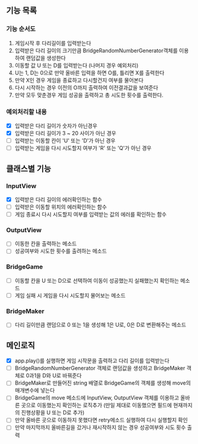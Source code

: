 ## 기능 목록

### 기능 순서도

1. 게임시작 후 다리길이를 입력받는다
2. 입력받은 다리 길이의 크기만큼 BridgeRandomNumberGenerator객체를 이용하여 랜덤값을 생성한다
3. 이동할 값 U 또는 D를 입력받는다 (나머지 경우 예외처리)
4. U는 1, D는 0으로 만약 올바른 입력을 하면 O를, 틀리면 X를 출력한다
5. 만약 X인 경우 게임을 종료하고 다시할건지 여부를 물어본다
6. 다시 시작하는 경우 이전의 O까지 출력하여 이전결과값을 보여준다
7. 만약 모두 맞춘경우 게임 성공을 출력하고 총 시도한 횟수를 출력한다.

### 예외처리할 내용

- [x] 입력받은 다리 길이가 숫자가 아닌경우
- [x] 입력받은 다리 길이가 3 ~ 20 사이가 아닌 경우
- [ ] 입력받는 이동할 칸이 'U' 또는 'D'가 아닌 경우
- [ ] 입력받는 게임을 다시 시도할지 여부가 'R' 또는 'Q'가 아닌 경우

## 클래스별 기능

### InputView

- [x] 입력받은 다리 길이의 에러확인하는 함수
- [ ] 입력받은 이동할 위치의 에러확인하는 함수
- [ ] 게임 종료시 다시 시도할지 여부를 입력받는 값의 에러를 확인하는 함수

### OutputView

- [ ] 이동한 칸을 출력하는 메소드
- [ ] 성공여부와 시도한 횟수를 출려하는 메소드

### BridgeGame

- [ ] 이동할 칸을 U 또는 D으로 선택하여 이동이 성공했는지 실패했는지 확인하는 메소드
- [ ] 게임 실패 시 게임을 다시 시도할지 물어보는 메소드

### BridgeMaker

- [ ] 다리 길이만큼 랜덤으로 0 또는 1을 생성해 1은 U로, 0은 D로 변환해주는 메소드

## 메인로직

- [x] app.play()를 실행하면 게임 시작문을 출력하고 다리 길이를 입력받는다
- [ ] BridgeRandomNumberGenerator 객체로 랜덤값을 생성하고 BridgeMaker 객체로 0과1을 D와 U로 바꿔준다
- [ ] BridgeMaker로 만들어진 string 배열로 BridgeGame의 객체를 생성해 move의 매개변수에 넣는다
- [ ] BridgeGame의 move 메소드에 InputView, OutputView 객체를 이용하고 올바른 곳으로 이동했는지 확인하는 로직추가 (만일 제대로 이동했으면 필드에 현재까지의 진행상황을 U 또는 D로 추가)
- [ ] 만약 올바른 곳으로 이동하지 못했다면 retry메소드 실행하여 다시 실행할지 확인
- [ ] 만약 마지막까지 올바른길을 갔거나 재시작하지 않는 경우 성공여부와 시도 횟수 출력
